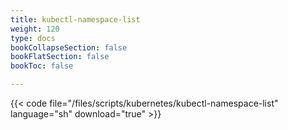 ```yaml
---
title: kubectl-namespace-list
weight: 120
type: docs
bookCollapseSection: false
bookFlatSection: false
bookToc: false

---
```


{{< code file="/files/scripts/kubernetes/kubectl-namespace-list" language="sh" download="true" >}}
